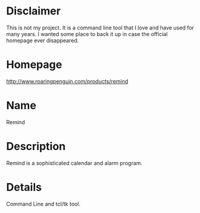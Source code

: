 # Disclaimer
This is not my project.  It is a command line tool that I love and have used
for many years.  I wanted some place to back it up in case the official
homepage ever disappeared.

# Homepage
http://www.roaringpenguin.com/products/remind

# Name
Remind

# Description
Remind is a sophisticated calendar and alarm program.

# Details
Command Line and tcl/tk tool.

